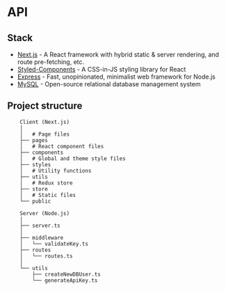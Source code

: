 # API

## Stack

- [Next.js](https://nextjs.org/) - A React framework with hybrid static & server rendering, and route pre-fetching, etc.
- [Styled-Components](https://styled-components.com/) - A CSS-in-JS styling library for React
- [Express](https://www.expressjs.com/) - Fast, unopinionated, minimalist web framework for Node.js
- [MySQL](https://www.mysql.com/) - Open-source relational database management system

## Project structure

```
    Client (Next.js)
    │
    │   # Page files
    ├── pages
    │   # React component files
    ├── components
    │   # Global and theme style files
    ├── styles
    │   # Utility functions
    ├── utils
    │   # Redux store
    ├── store
    │   # Static files
    └── public

    Server (Node.js)
    │
    ├── server.ts
    │
    ├── middleware
    │   └── validateKey.ts
    ├── routes
    │   └── routes.ts
    │
    └── utils
        ├── createNewDBUser.ts
        └── generateApiKey.ts
```
